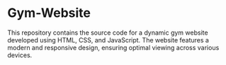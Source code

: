 # Gym-Website
This repository contains the source code for a dynamic gym website developed using HTML, CSS, and JavaScript. The website features a modern and responsive design, ensuring optimal viewing across various devices.
